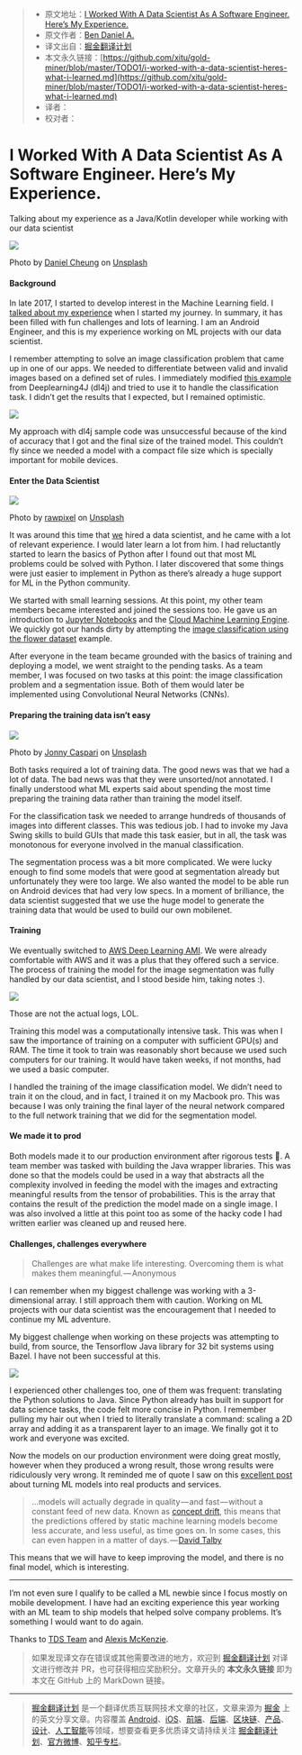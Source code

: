 > * 原文地址：[I Worked With A Data Scientist As A Software Engineer. Here’s My Experience.](https://towardsdatascience.com/i-worked-with-a-data-scientist-heres-what-i-learned-2e19c5f5204)
> * 原文作者：[Ben Daniel A.](https://towardsdatascience.com/@bendaniel10)
> * 译文出自：[掘金翻译计划](https://github.com/xitu/gold-miner)
> * 本文永久链接：[https://github.com/xitu/gold-miner/blob/master/TODO1/i-worked-with-a-data-scientist-heres-what-i-learned.md](https://github.com/xitu/gold-miner/blob/master/TODO1/i-worked-with-a-data-scientist-heres-what-i-learned.md)
> * 译者：
> * 校对者：

# I Worked With A Data Scientist As A Software Engineer. Here’s My Experience.

Talking about my experience as a Java/Kotlin developer while working with our data scientist

![](https://cdn-images-1.medium.com/max/2560/0*V-3j85eeM0dGnd-o)

Photo by [Daniel Cheung](https://unsplash.com/@danielkcheung?utm_source=medium&utm_medium=referral) on [Unsplash](https://unsplash.com?utm_source=medium&utm_medium=referral)

#### Background

In late 2017, I started to develop interest in the Machine Learning field. I [talked about my experience](https://medium.com/@bendaniel10/hello-machine-learning-cc89b3ccbe4d) when I started my journey. In summary, it has been filled with fun challenges and lots of learning. I am an Android Engineer, and this is my experience working on ML projects with our data scientist.

I remember attempting to solve an image classification problem that came up in one of our apps. We needed to differentiate between valid and invalid images based on a defined set of rules. I immediately modified [this example](https://github.com/deeplearning4j/dl4j-examples/blob/master/dl4j-examples/src/main/java/org/deeplearning4j/examples/convolution/AnimalsClassification.java) from Deeplearning4J (dl4j) and tried to use it to handle the classification task. I didn’t get the results that I expected, but I remained optimistic.

![](https://i.loli.net/2019/01/08/5c34b6733de77.png)

My approach with dl4j sample code was unsuccessful because of the kind of accuracy that I got and the final size of the trained model. This couldn’t fly since we needed a model with a compact file size which is specially important for mobile devices.

#### Enter the Data Scientist

![](https://cdn-images-1.medium.com/max/600/0*zKBeymXEf00uZbZZ)

Photo by [rawpixel](https://unsplash.com/@rawpixel?utm_source=medium&utm_medium=referral) on [Unsplash](https://unsplash.com?utm_source=medium&utm_medium=referral)

It was around this time that [we](https://seamfix.com/) hired a data scientist, and he came with a lot of relevant experience. I would later learn a lot from him. I had reluctantly started to learn the basics of Python after I found out that most ML problems could be solved with Python. I later discovered that some things were just easier to implement in Python as there’s already a huge support for ML in the Python community.

We started with small learning sessions. At this point, my other team members became interested and joined the sessions too. He gave us an introduction to [Jupyter Notebooks](https://jupyter.org/install) and the [Cloud Machine Learning Engine](https://cloud.google.com/ml-engine/docs/tensorflow/getting-started-training-prediction). We quickly got our hands dirty by attempting the [image classification using the flower dataset](https://cloud.google.com/ml-engine/docs/tensorflow/flowers-tutorial) example.

After everyone in the team became grounded with the basics of training and deploying a model, we went straight to the pending tasks. As a team member, I was focused on two tasks at this point: the image classification problem and a segmentation issue. Both of them would later be implemented using Convolutional Neural Networks (CNNs).

#### Preparing the training data isn’t easy

![](https://cdn-images-1.medium.com/max/600/0*GllGs9LmPto_7-_U)

Photo by [Jonny Caspari](https://unsplash.com/@jonnysplsh?utm_source=medium&utm_medium=referral) on [Unsplash](https://unsplash.com?utm_source=medium&utm_medium=referral)

Both tasks required a lot of training data. The good news was that we had a lot of data. The bad news was that they were unsorted/not annotated. I finally understood what ML experts said about spending the most time preparing the training data rather than training the model itself.

For the classification task we needed to arrange hundreds of thousands of images into different classes. This was tedious job. I had to invoke my Java Swing skills to build GUIs that made this task easier, but in all, the task was monotonous for everyone involved in the manual classification.

The segmentation process was a bit more complicated. We were lucky enough to find some models that were good at segmentation already but unfortunately they were too large. We also wanted the model to be able run on Android devices that had very low specs. In a moment of brilliance, the data scientist suggested that we use the huge model to generate the training data that would be used to build our own mobilenet.

#### Training

We eventually switched to [AWS Deep Learning AMI](https://docs.aws.amazon.com/dlami/latest/devguide/launch-config.html). We were already comfortable with AWS and it was a plus that they offered such a service. The process of training the model for the image segmentation was fully handled by our data scientist, and I stood beside him, taking notes :).

![](https://i.loli.net/2019/01/08/5c34b6d806f4f.png)

Those are not the actual logs, LOL.

Training this model was a computationally intensive task. This was when I saw the importance of training on a computer with sufficient GPU(s) and RAM. The time it took to train was reasonably short because we used such computers for our training. It would have taken weeks, if not months, had we used a basic computer.

I handled the training of the image classification model. We didn’t need to train it on the cloud, and in fact, I trained it on my Macbook pro. This was because I was only training the final layer of the neural network compared to the full network training that we did for the segmentation model.

#### We made it to prod

Both models made it to our production environment after rigorous tests 🎉. A team member was tasked with building the Java wrapper libraries. This was done so that the models could be used in a way that abstracts all the complexity involved in feeding the model with the images and extracting meaningful results from the tensor of probabilities. This is the array that contains the result of the prediction the model made on a single image. I was also involved a little at this point too as some of the hacky code I had written earlier was cleaned up and reused here.

#### Challenges, challenges everywhere

> Challenges are what make life interesting. Overcoming them is what makes them meaningful. — Anonymous

I can remember when my biggest challenge was working with a 3-dimensional array. I still approach them with caution. Working on ML projects with our data scientist was the encouragement that I needed to continue my ML adventure.

My biggest challenge when working on these projects was attempting to build, from source, the Tensorflow Java library for 32 bit systems using Bazel. I have not been successful at this.

![](https://i.loli.net/2019/01/08/5c34b69bf3c36.png)

I experienced other challenges too, one of them was frequent: translating the Python solutions to Java. Since Python already has built in support for data science tasks, the code felt more concise in Python. I remember pulling my hair out when I tried to literally translate a command: scaling a 2D array and adding it as a transparent layer to an image. We finally got it to work and everyone was excited.

Now the models on our production environment were doing great mostly, however when they produced a wrong result, those wrong results were ridiculously very wrong. It reminded me of quote I saw on this [excellent post](https://www.oreilly.com/ideas/lessons-learned-turning-machine-learning-models-into-real-products-and-services) about turning ML models into real products and services.

> …models will actually degrade in quality — and fast — without a constant feed of new data. Known as [concept drift](https://machinelearningmastery.com/gentle-introduction-concept-drift-machine-learning/), this means that the predictions offered by static machine learning models become less accurate, and less useful, as time goes on. In some cases, this can even happen in a matter of days. — [David Talby](https://www.oreilly.com/people/05617-david-talby)

This means that we will have to keep improving the model, and there is no final model, which is interesting.

* * *

I’m not even sure I qualify to be called a ML newbie since I focus mostly on mobile development. I have had an exciting experience this year working with an ML team to ship models that helped solve company problems. It’s something I would want to do again.

Thanks to [TDS Team](https://medium.com/@TDSteam?source=post_page) and [Alexis McKenzie](https://medium.com/@lexmckenz?source=post_page).

> 如果发现译文存在错误或其他需要改进的地方，欢迎到 [掘金翻译计划](https://github.com/xitu/gold-miner) 对译文进行修改并 PR，也可获得相应奖励积分。文章开头的 **本文永久链接** 即为本文在 GitHub 上的 MarkDown 链接。


---

> [掘金翻译计划](https://github.com/xitu/gold-miner) 是一个翻译优质互联网技术文章的社区，文章来源为 [掘金](https://juejin.im) 上的英文分享文章。内容覆盖 [Android](https://github.com/xitu/gold-miner#android)、[iOS](https://github.com/xitu/gold-miner#ios)、[前端](https://github.com/xitu/gold-miner#前端)、[后端](https://github.com/xitu/gold-miner#后端)、[区块链](https://github.com/xitu/gold-miner#区块链)、[产品](https://github.com/xitu/gold-miner#产品)、[设计](https://github.com/xitu/gold-miner#设计)、[人工智能](https://github.com/xitu/gold-miner#人工智能)等领域，想要查看更多优质译文请持续关注 [掘金翻译计划](https://github.com/xitu/gold-miner)、[官方微博](http://weibo.com/juejinfanyi)、[知乎专栏](https://zhuanlan.zhihu.com/juejinfanyi)。

